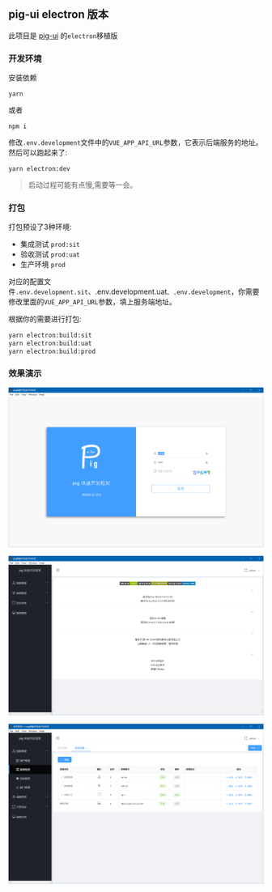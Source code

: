 ## pig-ui electron 版本

此项目是 [pig-ui](https://github.com/pig-mesh/pig-ui) 的`electron`移植版


### 开发环境

安装依赖

```shell script
yarn
```
或者
```shell script
npm i
```

修改`.env.development`文件中的`VUE_APP_API_URL`参数，它表示后端服务的地址。然后可以跑起来了:

```shell script
yarn electron:dev
```

> 启动过程可能有点慢,需要等一会。


### 打包

打包预设了3种环境:

- 集成测试 `prod:sit`
- 验收测试 `prod:uat`
- 生产环境 `prod`

对应的配置文件`.env.development.sit`、.env.development.uat`、.env.development`，你需要修改里面的`VUE_APP_API_URL`参数，填上服务端地址。

根据你的需要进行打包:

```shell script
yarn electron:build:sit
yarn electron:build:uat
yarn electron:build:prod
```


### 效果演示

![login](docs/screen/pig-login.png)

![login](docs/screen/pig-home.png)

![login](docs/screen/pig-menus.png)